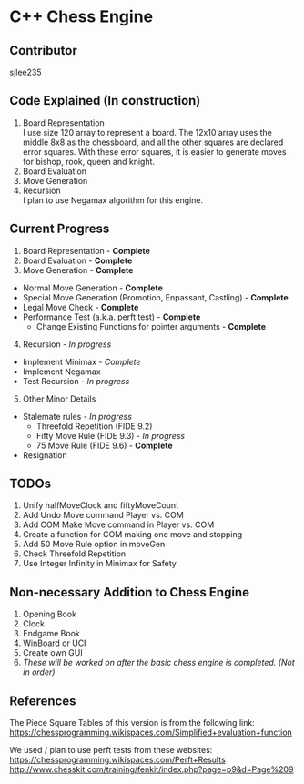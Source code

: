# C++ Chess Engine
## Contributor
sjlee235
## Code Explained (In construction)
1. Board Representation  
I use size 120 array to represent a board. The 12x10 array uses the middle 8x8 as the chessboard, and all the other squares are declared error squares. With these error squares, it is easier to generate moves for bishop, rook, queen and knight.
2. Board Evaluation  
3. Move Generation  
4. Recursion  
I plan to use Negamax algorithm for this engine.

## Current Progress
1. Board Representation - **Complete**  
2. Board Evaluation - **Complete**  
3. Move Generation - **Complete**  
  - Normal Move Generation - **Complete**  
  - Special Move Generation (Promotion, Enpassant, Castling) - **Complete**
  - Legal Move Check - **Complete**  
  - Performance Test (a.k.a. perft test) - **Complete**  
    - Change Existing Functions for pointer arguments - **Complete**  
4. Recursion - *In progress*  
  - Implement Minimax - *Complete*  
  - Implement Negamax
  - Test Recursion - *In progress*  
5. Other Minor Details  
  - Stalemate rules - *In progress*  
    - Threefold Repetition (FIDE 9.2)
    - Fifty Move Rule (FIDE 9.3) - *In progress*  
    - 75 Move Rule (FIDE 9.6) - **Complete**  
  - Resignation  

## TODOs  
1. Unify halfMoveClock and fiftyMoveCount
2. Add Undo Move command Player vs. COM
3. Add COM Make Move command in Player vs. COM
4. Create a function for COM making one move and stopping
5. Add 50 Move Rule option in moveGen
6. Check Threefold Repetition
7. Use Integer Infinity in Minimax for Safety

## Non-necessary Addition to Chess Engine
1. Opening Book  
2. Clock  
3. Endgame Book  
4. WinBoard or UCI  
5. Create own GUI  
6. *These will be worked on after the basic chess engine is completed. (Not in order)*  

## References  
The Piece Square Tables of this version is from the following link:   https://chessprogramming.wikispaces.com/Simplified+evaluation+function  

We used / plan to use perft tests from these websites:  
https://chessprogramming.wikispaces.com/Perft+Results  
http://www.chesskit.com/training/fenkit/index.php?page=p9&d=Page%209
